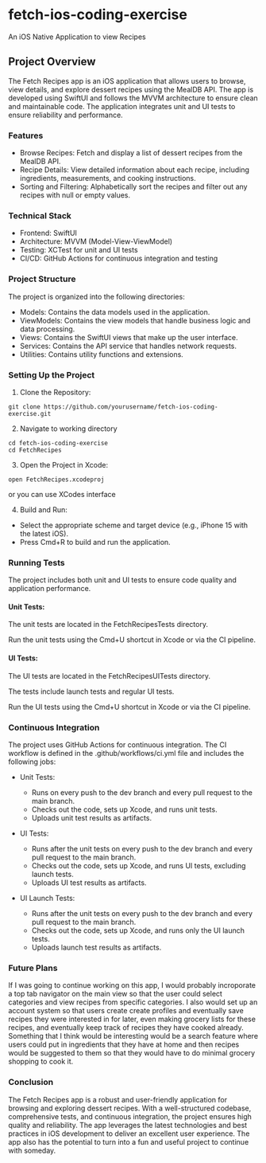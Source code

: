 # fetch-ios-coding-exercise
An iOS Native Application to view Recipes

 ## Project Overview
The Fetch Recipes app is an iOS application that allows users to browse, view details, and explore dessert recipes using the MealDB API. The app is developed using SwiftUI and follows the MVVM architecture to ensure clean and maintainable code. The application integrates unit and UI tests to ensure reliability and performance.

### Features
- Browse Recipes: Fetch and display a list of dessert recipes from the MealDB API.
- Recipe Details: View detailed information about each recipe, including ingredients, measurements, and cooking instructions.
- Sorting and Filtering: Alphabetically sort the recipes and filter out any recipes with null or empty values.

### Technical Stack
- Frontend: SwiftUI
- Architecture: MVVM (Model-View-ViewModel)
- Testing: XCTest for unit and UI tests
- CI/CD: GitHub Actions for continuous integration and testing

### Project Structure
The project is organized into the following directories:
- Models: Contains the data models used in the application.
- ViewModels: Contains the view models that handle business logic and data processing.
- Views: Contains the SwiftUI views that make up the user interface.
- Services: Contains the API service that handles network requests.
- Utilities: Contains utility functions and extensions.


### Setting Up the Project
1. Clone the Repository:

```
git clone https://github.com/yourusername/fetch-ios-coding-exercise.git
```

2. Navigate to working directory

```
cd fetch-ios-coding-exercise
cd FetchRecipes
```

3. Open the Project in Xcode:

```
open FetchRecipes.xcodeproj
```
  or you can use XCodes interface

4. Build and Run:
- Select the appropriate scheme and target device (e.g., iPhone 15 with the latest iOS).
- Press Cmd+R to build and run the application.

### Running Tests
The project includes both unit and UI tests to ensure code quality and application performance.

#### Unit Tests:
The unit tests are located in the FetchRecipesTests directory.

Run the unit tests using the Cmd+U shortcut in Xcode or via the CI pipeline.

#### UI Tests:
The UI tests are located in the FetchRecipesUITests directory.

The tests include launch tests and regular UI tests.

Run the UI tests using the Cmd+U shortcut in Xcode or via the CI pipeline.

### Continuous Integration
The project uses GitHub Actions for continuous integration. The CI workflow is defined in the .github/workflows/ci.yml file and includes the following jobs:
- Unit Tests:
  - Runs on every push to the dev branch and every pull request to the main branch.
  - Checks out the code, sets up Xcode, and runs unit tests.
  - Uploads unit test results as artifacts.

- UI Tests:
  - Runs after the unit tests on every push to the dev branch and every pull request to the main branch.
  - Checks out the code, sets up Xcode, and runs UI tests, excluding launch tests.
  - Uploads UI test results as artifacts.

- UI Launch Tests:
  - Runs after the unit tests on every push to the dev branch and every pull request to the main branch.
  - Checks out the code, sets up Xcode, and runs only the UI launch tests.
  - Uploads launch test results as artifacts.
 
### Future Plans
  If I was going to continue working on this app, I would probably incroporate a top tab navigator on the main view so that the user could select categories and view recipes from specific categories. I also would set up an account system so that users create create profiles and eventually save recipes they were interested in for later, even making grocery lists for these recipes, and eventually keep track of recipes they have cooked already. Something that I think would be interesting would be a search feature where users could put in ingredients that they have at home and then recipes would be suggested to them so that they would have to do minimal grocery shopping to cook it.

### Conclusion
  The Fetch Recipes app is a robust and user-friendly application for browsing and exploring dessert recipes. With a well-structured codebase, comprehensive tests, and continuous integration, the project ensures high quality and reliability. The app leverages the latest technologies and best practices in iOS development to deliver an excellent user experience. The app also has the potential to turn into a fun and useful project to continue with someday.
